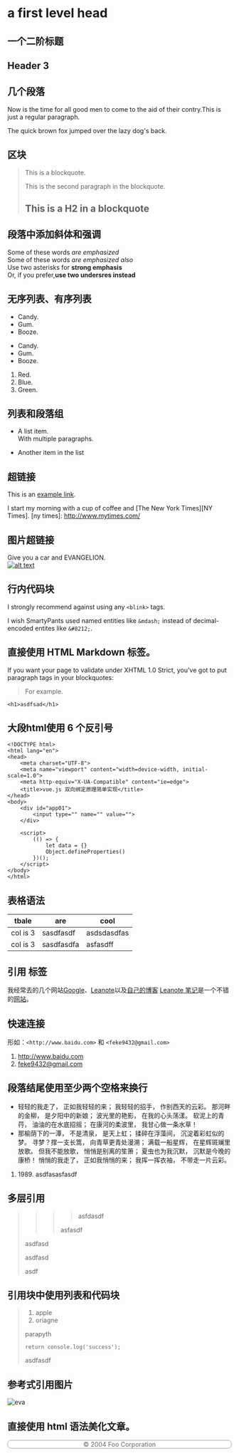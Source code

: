 
a first level head
==================
一个二阶标题
-----------

## Header 3

## 几个段落

Now is the time for all good men to come to the aid of their contry.This is just a regular paragraph.

The quick brown fox jumped over the lazy dog's back.

## 区块
>This is a blockquote.
>
>This is the second paragraph in the blockquote.
>
>## This is a H2 in a blockquote

## 段落中添加斜体和强调
Some of these words *are emphasized*  
Some of these words _are emphasized also_  
Use two asterisks for **strong emphasis**  
Or, if you prefer,__use two undersres instead__  

## 无序列表、有序列表

* Candy.
* Gum.
* Booze.

+ Candy.
+ Gum.
+ Booze.

1. Red.
2. Blue.
3. Green.

## 列表和段落组

* A list item.  
With multiple paragraphs.

* Another item in the list

## 超链接

This is an [example link](http://example.com/).

I start my morning with a cup of coffee and 
[The New York Times][NY Times].
[ny times]: http://www.mytimes.com/

## 图片超链接

Give you a car and EVANGELION.  
[![alt text](./static//timg.gif)](http://www.baidu.com)

## 行内代码块

I strongly recommend against using any `<blink>` tags.

I wish SmartyPants used named entities like `&mdash;`
instead of decimal-encoded entites like `&#8212;`.


## 直接使用 HTML Markdown 标签。

If you want your page to validate under XHTML 1.0 Strict,
you've got to put paragraph tags in your blockquotes:

<blockquote>
<p>For example.</p>
</blockquote>

`<h1>asdfsad</h1>`

## 大段html使用 6 个反引号

```
<!DOCTYPE html>
<html lang="en">
<head>
    <meta charset="UTF-8">
    <meta name="viewport" content="width=device-width, initial-scale=1.0">
    <meta http-equiv="X-UA-Compatible" content="ie=edge">
    <title>vue.js 双向绑定原理简单实现</title>
</head>
<body>
    <div id="app01">
        <input type="" name="" value="">
    </div>

    <script>
        (() => {
            let data = {}
            Object.defineProperties()
        })();
    </script>
</body>
</html>
```

## 表格语法

| tbale      |  are      | cool      |
|------------|-----------|-----      |
|col is 3    |sasdfasdf  |asdsdasdfas|
|col is 3    |sasdfasdfa |asfasdff   |

## 引用 标签

我经常去的几个网站[Google][1]、[Leanote][2]以及[自己的博客][3]
[Leanote 笔记][2]是一个不错的[网站][]。

[1]:http://www.google.com "Google"
[2]:http://www.leanote.com "Leanote"
[3]:http://http://blog.leanote.com/freewalk "梵居闹市"
[网站]:http://http://blog.leanote.com/freewalk

## 快速连接

形如：`<http://www.baidu.com>` 
和 `<feke9432@gmail.com>`
1. <http://www.baidu.com>
2. <feke9432@gmail.com>

## 段落结尾使用至少两个空格来换行

*   轻轻的我走了， 正如我轻轻的来； 我轻轻的招手， 作别西天的云彩。
那河畔的金柳， 是夕阳中的新娘； 波光里的艳影， 在我的心头荡漾。 
软泥上的青荇， 油油的在水底招摇； 在康河的柔波里， 我甘心做一条水草！ 
*   那榆荫下的一潭， 不是清泉， 是天上虹； 揉碎在浮藻间， 沉淀着彩虹似的梦。 
寻梦？撑一支长篙， 向青草更青处漫溯； 满载一船星辉， 在星辉斑斓里放歌。 
但我不能放歌， 悄悄是别离的笙箫； 夏虫也为我沉默， 沉默是今晚的康桥！ 
悄悄的我走了， 正如我悄悄的来； 我挥一挥衣袖， 不带走一片云彩。

1. 1989\. asdfasasfasdf

## 多层引用

>>>> asfdasdf
>>>
>>> asfasdf
>>
>asdfasd
>
>asdfasd
>
>asdf

## 引用块中使用列表和代码块

> 1. apple
> 2. oriagne
>
> parapyth
>
>     return console.log('success');
>
> <p>asdfasdf</p>


## 参考式引用图片

![eva][eva]

[eva]:./static//timg.gif "eva"

## 直接使用 html 语法美化文章。
<style>
    .footer {
        background: white;
        color: #666;
        border: 1px solid #999;
        border-radius: 8px;
        text-align: center;
    }
</style>
<div class="footer" id="foot">
   © 2004 Foo Corporation
</div>
<script>
    var foot = document.getElementById('foot')
    foot.onclick = function () {
        alert('you clicked footer');
    }
</script>